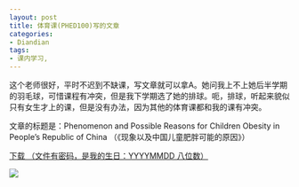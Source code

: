 ```yaml
---
layout: post
title: 体育课(PHED100)写的文章
categories:
- Diandian
tags:
- 课内学习, 
---
```

<p>这个老师很好，平时不迟到不缺课，写文章就可以拿A。她问我上不上她后半学期的羽毛球，可惜课程有冲突，但是我下学期选了她的排球。呃，排球，听起来貌似只有女生才上的课，但是没有办法，因为其他的体育课都和我的课有冲突。</p>
<p>文章的标题是：Phenomenon and Possible Reasons for Children Obesity in People’s Republic of China （《现象以及中国儿童肥胖可能的原因》）</p>
<p><a href="http://115.com/file/aqud8chx# Phenomenon_and_Possible_Reasons_for_Children_Obesity_in_People’s_Republic_of_China.pdf" target="_blank">下载 （文件有密码，是我的生日：YYYYMMDD 八位数）</a></p>
<p><img src="http://m3.img.srcdd.com/farm5/d/2012/0627/10/336F860CC278634185D91FC83BBEBF0F_B500_900_420_536.PNG" /></p>
<p></p>
